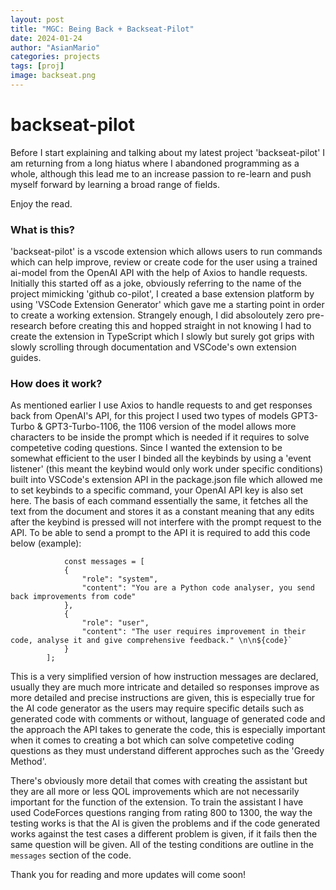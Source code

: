 ```yaml
---
layout: post
title: "MGC: Being Back + Backseat-Pilot"
date: 2024-01-24
author: "AsianMario"
categories: projects
tags: [proj]
image: backseat.png
---
```


# backseat-pilot

Before I start explaining and talking about my latest project 'backseat-pilot' I am returning from a long hiatus where I abandoned programming as a whole, although this lead me to an increase passion to re-learn and push myself forward by learning a broad range of fields.

Enjoy the read.

### What is this?

'backseat-pilot' is a vscode extension which allows users to run commands which can help improve, review or create code for the user using a trained ai-model from the OpenAI API with the help of Axios to handle requests. Initially this started off as a joke, obviously referring to the name of the project mimicking 'github co-pilot', I created a base extension platform by using 'VSCode Extension Generator' which gave me a starting point in order to create a working extension. Strangely enough, I did absoloutely zero pre-research before creating this and hopped straight in not knowing I had to create the extension in TypeScript which I slowly but surely got grips with slowly scrolling through documentation and VSCode's own extension guides.

### How does it work?

As mentioned earlier I use Axios to handle requests to and get responses back from OpenAI's API, for this project I used two types of models GPT3-Turbo & GPT3-Turbo-1106, the 1106 version of the model allows more characters to be inside the prompt which is needed if it requires to solve competetive coding questions. Since I wanted the extension to be somewhat efficient to the user I binded all the keybinds by using a 'event listener' (this meant the keybind would only work under specific conditions) built into VSCode's extension API in the package.json file which allowed me to set keybinds to a specific command, your OpenAI API key is also set here. The basis of each command essentially the same, it fetches all the text from the document and stores it as a constant meaning that any edits after the keybind is pressed will not interfere with the prompt request to the API. To be able to send a prompt to the API it is required to add this code below (example):

                const messages = [
                {
                    "role": "system",
                    "content": "You are a Python code analyser, you send back improvements from code"
                },
                {
                    "role": "user",
                    "content": "The user requires improvement in their code, analyse it and give comprehensive feedback." \n\n${code}`
                }
            ];

This is a very simplified version of how instruction messages are declared, usually they are much more intricate and detailed so responses improve as more detailed and precise instructions are given, this is especially true for the AI code generator as the users may require specific details such as generated code with comments or without, language of generated code and the approach the API takes to generate the code, this is especially important when it comes to creating a bot which can solve competetive coding questions as they must understand different approches such as the 'Greedy Method'.

There's obviously more detail that comes with creating the assistant but they are all more or less QOL improvements which are not necessarily important for the function of the extension. To train the assistant I have used CodeForces questions ranging from rating 800 to 1300, the way the testing works is that the AI is given the problems and if the code generated works against the test cases a different problem is given, if it fails then the same question will be given. All of the testing conditions are outline in the `messages` section of the code.

Thank you for reading and more updates will come soon!
